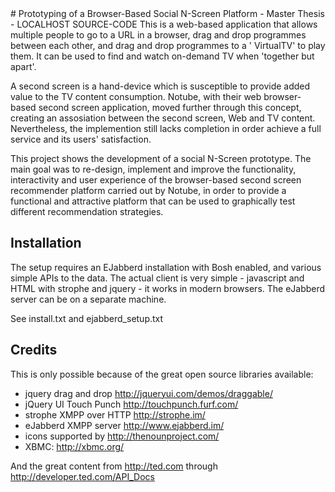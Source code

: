 <snippet>
<content>
# Prototyping of a Browser-Based Social N-Screen Platform - Master Thesis - LOCALHOST SOURCE-CODE
This is a web-based application that allows multiple people to go to a URL in a browser, drag and drop 
programmes between each other, and drag and drop programmes to a ' VirtualTV' to play them. 
It can be used to find and watch on-demand TV when 'together but apart'.

A second screen is a hand-device which is susceptible to provide added value to the TV content consumption. Notube, with their web browser-based second screen application, moved further through this concept, creating an assosiation between the second screen, Web and TV content. Nevertheless, the implemention still lacks completion in order achieve a full service and its users' satisfaction.

This project shows the development of a social N-Screen prototype. The main goal was to re-design, implement and improve the functionality, interactivity and user experience of the browser-based second screen recommender platform carried out by Notube, in order to provide a functional and attractive platform that can be used to graphically test different recommendation strategies. 

## Installation
The setup requires an EJabberd installation with Bosh enabled, and various simple APIs to the data. The 
actual client is very simple - javascript and HTML with strophe and jquery - it works in modern 
browsers. The eJabberd server can be on a separate machine. 

See install.txt and ejabberd_setup.txt
## Credits
This is only possible because of the great open source libraries available:

* jquery drag and drop http://jqueryui.com/demos/draggable/
* jQuery UI Touch Punch http://touchpunch.furf.com/
* strophe XMPP over HTTP http://strophe.im/
* eJabberd XMPP server http://www.ejabberd.im/
* icons supported by http://thenounproject.com/
* XBMC: http://xbmc.org/

And the great content from http://ted.com through http://developer.ted.com/API_Docs  
></content>
</snippet> 

